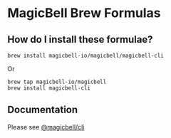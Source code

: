 # MagicBell Brew Formulas

## How do I install these formulae?

```
brew install magicbell-io/magicbell/magicbell-cli
```

Or

```
brew tap magicbell-io/magicbell
brew install magicbell-cli
```

## Documentation

Please see [@magicbell/cli](https://github.com/magicbell-io/magicbell-js/tree/main/packages/cli)
